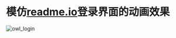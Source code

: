 # 模仿[readme.io](https://dash.readme.io/login)登录界面的动画效果

![owl_login](https://github.com/binglingziyu/Android-LoginPage/raw/master/screenshot/owl_login.gif)